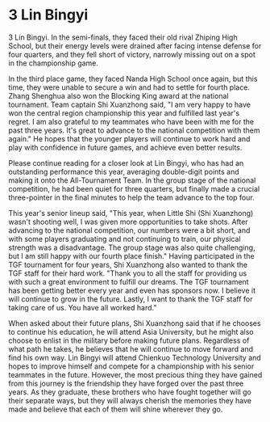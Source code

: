 # 3 Lin Bingyi 
 3 Lin Bingyi. In the semi-finals, they faced their old rival Zhiping High School, but their energy levels were drained after facing intense defense for four quarters, and they fell short of victory, narrowly missing out on a spot in the championship game. 

In the third place game, they faced Nanda High School once again, but this time, they were unable to secure a win and had to settle for fourth place. Zhang Shenghua also won the Blocking King award at the national tournament. Team captain Shi Xuanzhong said, "I am very happy to have won the central region championship this year and fulfilled last year's regret. I am also grateful to my teammates who have been with me for the past three years. It's great to advance to the national competition with them again." He hopes that the younger players will continue to work hard and play with confidence in future games, and achieve even better results. 

Please continue reading for a closer look at Lin Bingyi, who has had an outstanding performance this year, averaging double-digit points and making it onto the All-Tournament Team. In the group stage of the national competition, he had been quiet for three quarters, but finally made a crucial three-pointer in the final minutes to help the team advance to the top four. 

This year's senior lineup said, "This year, when Little Shi (Shi Xuanzhong) wasn't shooting well, I was given more opportunities to take shots. After advancing to the national competition, our numbers were a bit short, and with some players graduating and not continuing to train, our physical strength was a disadvantage. The group stage was also quite challenging, but I am still happy with our fourth place finish." Having participated in the TGF tournament for four years, Shi Xuanzhong also wanted to thank the TGF staff for their hard work. "Thank you to all the staff for providing us with such a great environment to fulfill our dreams. The TGF tournament has been getting better every year and even has sponsors now. I believe it will continue to grow in the future. Lastly, I want to thank the TGF staff for taking care of us. You have all worked hard." 

When asked about their future plans, Shi Xuanzhong said that if he chooses to continue his education, he will attend Asia University, but he might also choose to enlist in the military before making future plans. Regardless of what path he takes, he believes that he will continue to move forward and find his own way. Lin Bingyi will attend Chienkuo Technology University and hopes to improve himself and compete for a championship with his senior teammates in the future. However, the most precious thing they have gained from this journey is the friendship they have forged over the past three years. As they graduate, these brothers who have fought together will go their separate ways, but they will always cherish the memories they have made and believe that each of them will shine wherever they go.